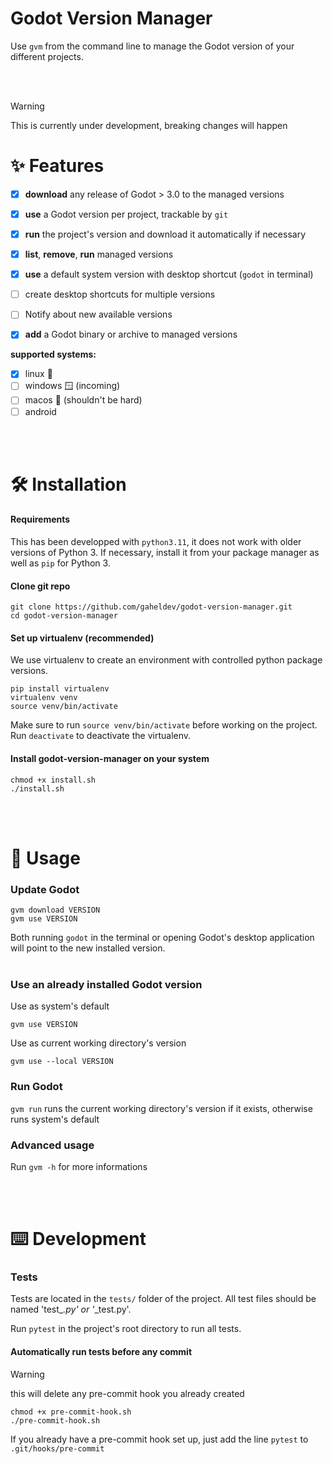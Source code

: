 # Godot Version Manager

Use `gvm` from the command line to manage the Godot version of your different projects.

<br></br>

> [!WARNING]
> This is currently under development, breaking changes will happen





# ✨ Features

* [x] **download** any release of Godot > 3.0 to the managed versions
* [x] **use** a Godot version per project, trackable by `git`
* [x] **run** the project's version and download it automatically if necessary
* [x] **list**, **remove**, **run** managed versions
* [x] **use** a default system version with desktop shortcut (`godot` in terminal)
* [ ] create desktop shortcuts for multiple versions
* [ ] Notify about new available versions
* [x] **add** a Godot binary or archive to managed versions


**supported systems:**
* [x] linux 🐧
* [ ] windows 🪟 (incoming)
* [ ] macos 🍎 (shouldn't be hard)
* [ ] android

<br></br>




# 🛠️ Installation

#### Requirements

This has been developped with `python3.11`, it does not work with older versions of Python 3. If necessary, install it from your package manager as well as `pip` for Python 3.

<!--- Seems unnecessary 
The package uses `argcomplete` to autocomplete arguments. Install it on your system using:

```
# on Ubuntu
sudo apt install python3-argcomplete
sudo activate-global-python-argcomplete
```
--->

#### Clone git repo

```
git clone https://github.com/gaheldev/godot-version-manager.git
cd godot-version-manager
```

#### Set up virtualenv (recommended)

We use virtualenv to create an environment with controlled python package versions. 


```
pip install virtualenv
virtualenv venv
source venv/bin/activate
```

Make sure to run `source venv/bin/activate` before working on the project. <br>
Run `deactivate` to deactivate the virtualenv.

#### Install godot-version-manager on your system

```
chmod +x install.sh
./install.sh
```

<br></br>



# 📝 Usage

### Update Godot

```
gvm download VERSION
gvm use VERSION
```

Both running ```godot``` in the terminal or opening Godot's desktop application will point to the new installed version.
<br> <br/>

### Use an already installed Godot version

Use as system's default
```
gvm use VERSION
```

Use as current working directory's version
```
gvm use --local VERSION
```

### Run Godot

`gvm run` runs the current working directory's version if it exists, otherwise runs system's default

### Advanced usage

Run ```gvm -h``` for more informations

<br></br>




# ⌨️ Development

### Tests

Tests are located in the `tests/` folder of the project. All test files should be named 'test_*.py' or '*_test.py'.

Run `pytest` in the project's root directory to run all tests. 

#### Automatically run tests before any commit

> [!WARNING]
> this will delete any pre-commit hook you already created
```
chmod +x pre-commit-hook.sh
./pre-commit-hook.sh
```

If you already have a pre-commit hook set up, just add the line `pytest` to `.git/hooks/pre-commit`

